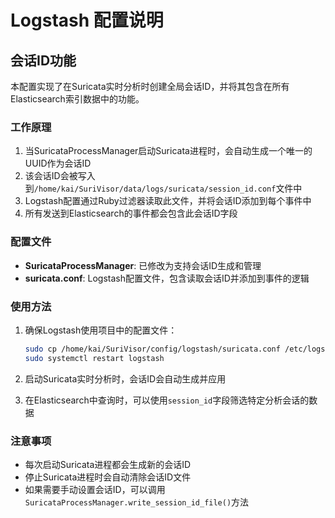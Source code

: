 # Logstash 配置说明

## 会话ID功能

本配置实现了在Suricata实时分析时创建全局会话ID，并将其包含在所有Elasticsearch索引数据中的功能。

### 工作原理

1. 当SuricataProcessManager启动Suricata进程时，会自动生成一个唯一的UUID作为会话ID
2. 该会话ID会被写入到`/home/kai/SuriVisor/data/logs/suricata/session_id.conf`文件中
3. Logstash配置通过Ruby过滤器读取此文件，并将会话ID添加到每个事件中
4. 所有发送到Elasticsearch的事件都会包含此会话ID字段

### 配置文件

- **SuricataProcessManager**: 已修改为支持会话ID生成和管理
- **suricata.conf**: Logstash配置文件，包含读取会话ID并添加到事件的逻辑

### 使用方法

1. 确保Logstash使用项目中的配置文件：
   ```bash
   sudo cp /home/kai/SuriVisor/config/logstash/suricata.conf /etc/logstash/conf.d/
   sudo systemctl restart logstash
   ```

2. 启动Suricata实时分析时，会话ID会自动生成并应用

3. 在Elasticsearch中查询时，可以使用`session_id`字段筛选特定分析会话的数据

### 注意事项

- 每次启动Suricata进程都会生成新的会话ID
- 停止Suricata进程时会自动清除会话ID文件
- 如果需要手动设置会话ID，可以调用`SuricataProcessManager.write_session_id_file()`方法